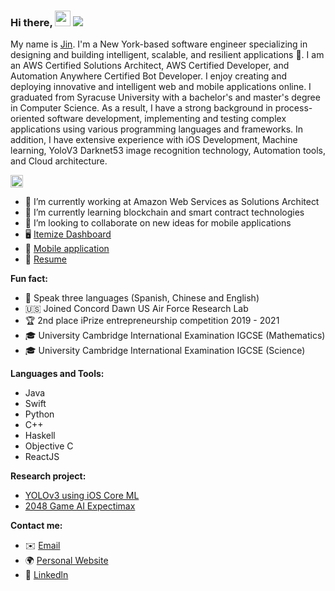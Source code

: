 ### Hi there, <img src="https://media.giphy.com/media/hvRJCLFzcasrR4ia7z/giphy.gif" width="25px"> ![](https://visitor-badge.glitch.me/badge?page_id=ztanruan.ztanruan)


My name is [Jin](https://ztanruan.com). I'm a New York-based software engineer specializing in designing and building intelligent, scalable, and resilient applications 🚀. I am an AWS Certified Solutions Architect, AWS Certified Developer, and Automation Anywhere Certified Bot Developer. I enjoy creating and deploying innovative and intelligent web and mobile applications online. I graduated from Syracuse University with a bachelor's and master's degree in Computer Science. As a result, I have a strong background in process-oriented software development, implementing and testing complex applications using various programming languages and frameworks. In addition, I have extensive experience with iOS Development, Machine learning, YoloV3 Darknet53 image recognition technology, Automation tools, and Cloud architecture.


<code><img height="20" src="https://github-ztanruan.s3.amazonaws.com/logo20.png"></code>



- 🔭 I’m currently working at Amazon Web Services as Solutions Architect
- 🌱 I’m currently learning blockchain and smart contract technologies
- 👯 I’m looking to collaborate on new ideas for mobile applications
- 🖥️ [Itemize Dashboard](https://itemizeusa.com)
- 📱 [Mobile application](https://apps.apple.com/us/app/splash-desk/id1528420953)
- 📝 [Resume](https://ztanruan.com/resume.pdf)

**Fun fact:** 

- 📇 Speak three languages (Spanish, Chinese and English)
- 🇺🇸 Joined Concord Dawn US Air Force Research Lab
- 🏆 2nd place iPrize entrepreneurship competition 2019 - 2021
- 🎓 University Cambridge International Examination IGCSE (Mathematics) 
- 🎓 University Cambridge International Examination IGCSE (Science)

**Languages and Tools:** 

- Java 
- Swift
- Python
- C++
- Haskell
- Objective C
- ReactJS

**Research project:**

- [YOLOv3 using iOS Core ML](https://ztanruan.com/YOLOv3_Darknet53_iOS.pdf)
- [2048 Game AI Expectimax](https://ztanruan.com/2048_AI_Game_Expectimax.pdf)

**Contact me:**

- ✉️ [Email](mailto:jtanruan@gmail.com)
- 🌍 [Personal Website](https://ztanruan.com)
- 🔗 [Linkedln](https://www.linkedin.com/notifications/)

